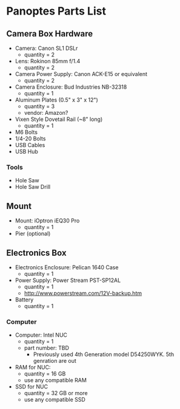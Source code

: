 # Panoptes Parts List

## Camera Box Hardware

* Camera: Canon SL1 DSLr
	* quantity = 2
* Lens: Rokinon 85mm f/1.4
 	* quantity = 2
* Camera Power Supply: Canon ACK-E15 or equivalent
	* quantity = 2
* Camera Enclosure: Bud Industries NB-32318
	* quantity = 1
* Aluminum Plates (0.5" x 3" x 12")
	* quantity = 3
	* vendor: Amazon?
* Vixen Style Dovetail Rail (~8" long)
	* quantity = 1
* M6 Bolts
* 1/4-20 Bolts
* USB Cables
* USB Hub

### Tools

* Hole Saw
* Hole Saw Drill

## Mount

* Mount: iOptron iEQ30 Pro
	* quantity = 1
* Pier (optional)

## Electronics Box

* Electronics Enclosure: Pelican 1640 Case
	* quantity = 1
* Power Supply: Power Stream PST-SP12AL
	* quantity = 1
	* http://www.powerstream.com/12V-backup.htm
* Battery
	* quantity = 1




### Computer

* Computer: Intel NUC
	* quantity = 1
	* part number: TBD
		* Previously used 4th Generation model D54250WYK.  5th genration are out
* RAM for NUC:
	* quantity = 16 GB
	* use any compatible RAM
* SSD for NUC
	* quantity = 32 GB or more
	* use any compatible SSD
